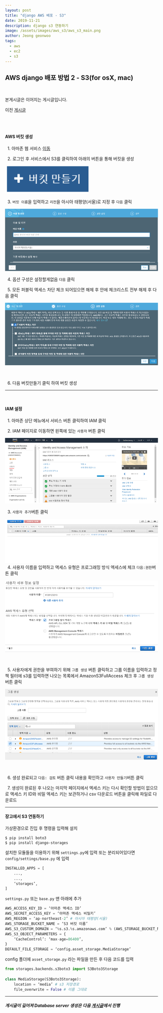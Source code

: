 ```yaml
---
layout: post
title: "django AWS 배포 - S3"
date: 2019-11-21
description: django s3 연동하기
image: /assets/images/aws_s3/aws_s3_main.png
author: Jeong geonwoo
tags:
  - aws
  - ec2
  - s3
---
```


## AWS django 배포 방법 2 - S3(for osX, mac)

<br/>

본게시글은 이어지는 게시글입니다.

이전 [게시글](/2019/11/20/aws-ec2/)

<br/>

<br/>

#### AWS 버킷 생성
  
&nbsp; 1. 아마존 웹 서비스 [이동](https://aws.amazon.com)

&nbsp; 2. 로그인 후 서비스에서 S3를 클릭하여 아래의 버튼을 통해 버킷을 생성

![](/assets/images/aws_s3/aws_s3_bucket.png)

&nbsp; 3. `버킷 이름`을 입력하고 `리전`을 아시아 태평양(서울)로 지정 후 `다음` 클릭

![](/assets/images/aws_s3/aws_s3_region.png)

&nbsp; 4. 옵션 구성은 설정할게없음 `다음` 클릭

&nbsp; 5. 모든 퍼블릭 액세스 차단 체크 되어있으면 해체 후 안에 체크리스트 전부 해제 후 다음 클릭

![](/assets/images/aws_s3/aws_s3_access.png)

<br/>

&nbsp; 6. 다음 버킷만들기 클릭 하여 버킷 생성

---

<br/>

#### IAM 설정

&nbsp; 1. 아마존 상단 메뉴에서 서비스 버튼 클릭하여 IAM 클릭

&nbsp; 2. IAM 페이지로 이동하면 왼쪽에 있는 `사용자` 버튼 클릭

![](/assets/images/aws_s3/aws_s3_leftuser.png)

&nbsp; 3. `사용자 추가`버튼 클릭

![](/assets/images/aws_s3/aws_s3_adduser.png)
&nbsp; 4. 사용자 이름을 입력하고  액세스 유형은 프로그래밍 방식 엑세스에 체크 `다음:권한`버튼 클릭

![](/assets/images/aws_s3/aws_s3_nextauth.png)

<br/>

&nbsp; 5. 사용자에게 권한을 부여하기 위해 `그룹 생성` 버튼 클릭하고 그룹 이름을 입력하고 정책 필터에 s3를 입력하면 나오는 목록에서 AmazonS3FullAccess 체크 후 `그룹 생성` 버튼 클릭

![](/assets/images/aws_s3/aws_s3_creategroup.png)

<br/>

&nbsp; 6. 생성 완료되고 `다음: 검토` 버튼 클릭 내용을 확인하고 `사용자 만들기`버튼 클릭

&nbsp; 7. 생성이 완료된 후 나오는 마지막 페이지에서 엑세스 키는 다시 확인할 방법이 없으므로 액세스 키 ID와 비밀 엑세스 키는 보관하거나 csv 다운로드 버튼을 클릭해 파일로 다운로드

---

#### 장고에서 S3 연동하기

가상환경으로 진입 후 명령을 입력해 설치

    $ pip install boto3
    $ pip install django-storages

설치한 모듈들을 이용하기 위해 `settings.py`에 입력 또는 분리되어있다면 `config/settings/base.py` 에 입력
```python
INSTALLED_APPS = [
	...,
	...,
	‘storages’,
]
```

`settings.py` 또는 `base.py` 맨 아래에 추가
```python
AWS_ACCESS_KEY_ID = ‘아마존 액세스 ID’
AWS_SECRET_ACCESS_KEY = ‘아마존 액세스 비밀키’
AWS_REGION = ‘ap-northeast-2’ # 아시아 태평양(서울)
AWS_STORAGE_BUCKET_NAME = ‘S3 버킷 이름’
AWS_S3_CUSTOM_DOMAIN = ‘%s.s3.%s.amazonaws.com’ % (AWS_STORAGE_BUCKET_NAME, AWS_REGION)
AWS_S3_OBJECT_PARAMETERS = {
	‘CacheControl’: ‘max-age=86400’,
}
DEFAULT_FILE_STORAGE = ‘config.asset_storage.MediaStorage’
```

config 폴더에 `asset_storage.py` 라는 파일을 만든 후 다음 코드를 입력

```python
from storages.backends.s3boto3 import S3Boto3Storage

class MediaStorage(S3Boto3Storage):
	location = ‘media’ # s3 저장경로
	file_overwrite = False # 이름 그대로
```

---

##### 게시글이 길어져 Database server 생성은 다음 [게시글]()에서 진행